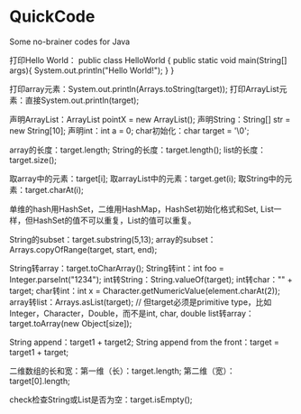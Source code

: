 # QuickCode
Some no-brainer codes for Java

打印Hello World：
public class HelloWorld {
    public static void main(String[] args){
        System.out.println("Hello World!");
    }
}

打印array元素：System.out.println(Arrays.toString(target));
打印ArrayList元素：直接System.out.println(target);

声明ArrayList：ArrayList<Integer> pointX = new ArrayList<Integer>();
声明String：String[] str = new String[10];
声明int：int a = 0;
char初始化：char target = '\0';

array的长度：target.length;
String的长度：target.length();
list的长度：target.size();

取array中的元素：target[i];
取arrayList中的元素：target.get(i);
取String中的元素：target.charAt(i);

单维的hash用HashSet，二维用HashMap，HashSet初始化格式和Set, List一样，但HashSet的值不可以重复，List的值可以重复。

String的subset：target.substring(5,13);
array的subset：Arrays.copyOfRange(target, start, end);

String转array：target.toCharArray();
String转int：int foo = Integer.parseInt("1234");
int转String：String.valueOf(target);
int转char："" + target;
char转int：int x = Character.getNumericValue(element.charAt(2));
array转list：Arrays.asList(target); // 但target必须是primitive type，比如Integer，Character，Double，而不是int, char, double
list转array：target.toArray(new Object[size]);

String append：target1 + target2;
String append from the front：target = target1 + target;

二维数组的长和宽：第一维（长）：target.length; 第二维（宽）：target[0].length;

check检查String或List是否为空：target.isEmpty();


